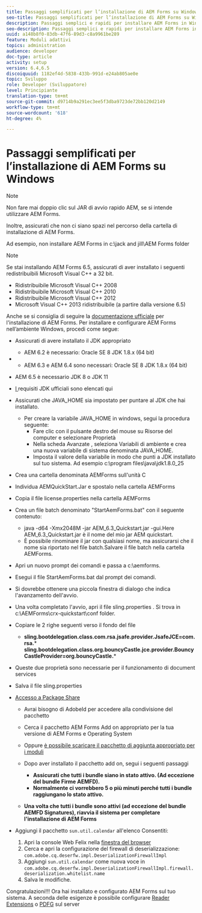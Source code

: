 ```yaml
---
title: Passaggi semplificati per l’installazione di AEM Forms su Windows
seo-title: Passaggi semplificati per l’installazione di AEM Forms su Windows
description: Passaggi semplici e rapidi per installare AEM Forms in Windows
seo-description: Passaggi semplici e rapidi per installare AEM Forms in Windows
uuid: a148b8f0-83db-47f6-89d3-c8a9961be289
feature: Moduli adattivi
topics: administration
audience: developer
doc-type: article
activity: setup
version: 6.4,6.5
discoiquuid: 1182ef4d-5838-433b-991d-e24ab805ae0e
topic: Sviluppo
role: Developer (Sviluppatore)
level: Principiante
translation-type: tm+mt
source-git-commit: d9714b9a291ec3ee5f3dba9723de72bb120d2149
workflow-type: tm+mt
source-wordcount: '618'
ht-degree: 4%

---
```



# Passaggi semplificati per l’installazione di AEM Forms su Windows

>[!NOTE]
>
>Non fare mai doppio clic sul JAR di avvio rapido AEM, se si intende utilizzare AEM Forms.
>
>Inoltre, assicurati che non ci siano spazi nel percorso della cartella di installazione di AEM Forms.
>
>Ad esempio, non installare AEM Forms in c:\jack and jill\AEM Forms folder

>[!NOTE]
>
>Se stai installando AEM Forms 6.5, assicurati di aver installato i seguenti redistribuibili Microsoft Visual C++ a 32 bit.
>
>* Ridistribuibile Microsoft Visual C++ 2008
>* Ridistribuibile Microsoft Visual C++ 2010
>* Ridistribuibile Microsoft Visual C++ 2012
>* Microsoft Visual C++ 2013 ridistribuibile (a partire dalla versione 6.5)


Anche se si consiglia di seguire la [documentazione ufficiale](https://helpx.adobe.com/it/experience-manager/6-3/forms/using/installing-configuring-aem-forms-osgi.html) per l&#39;installazione di AEM Forms. Per installare e configurare AEM Forms nell’ambiente Windows, procedi come segue:

* Assicurati di avere installato il JDK appropriato
   * AEM 6.2 è necessario: Oracle SE 8 JDK 1.8.x (64 bit)
* 
   * AEM 6.3 e AEM 6.4 sono necessari: Oracle SE 8 JDK 1.8.x (64 bit)
* AEM 6.5 è necessario JDK 8 o JDK 11
* [I ](https://helpx.adobe.com/experience-manager/6-3/sites/deploying/using/technical-requirements.html) requisiti JDK ufficiali sono elencati qui
* Assicurati che JAVA_HOME sia impostato per puntare al JDK che hai installato.
   * Per creare la variabile JAVA_HOME in windows, segui la procedura seguente:
      * Fare clic con il pulsante destro del mouse su Risorse del computer e selezionare Proprietà
      * Nella scheda Avanzate , seleziona Variabili di ambiente e crea una nuova variabile di sistema denominata JAVA_HOME.
      * Imposta il valore della variabile in modo che punti a JDK installato sul tuo sistema. Ad esempio c:\program files\java\jdk1.8.0_25

* Crea una cartella denominata AEMForms sull&#39;unità C
* Individua AEMQuickStart.Jar e spostalo nella cartella AEMForms
* Copia il file license.properties nella cartella AEMForms
* Crea un file batch denominato &quot;StartAemForms.bat&quot; con il seguente contenuto:
   * java -d64 -Xmx2048M -jar AEM_6.3_Quickstart.jar -gui.Here AEM_6.3_Quickstart.jar è il nome del mio jar AEM quickstart.
   * È possibile rinominare il jar con qualsiasi nome, ma assicurarsi che il nome sia riportato nel file batch.Salvare il file batch nella cartella AEMForms.

* Apri un nuovo prompt dei comandi e passa a c:\aemforms.

* Esegui il file StartAemForms.bat dal prompt dei comandi.

* Si dovrebbe ottenere una piccola finestra di dialogo che indica l&#39;avanzamento dell&#39;avvio.

* Una volta completato l&#39;avvio, apri il file sling.properties . Si trova in c:\AEMForms\crx-quickstart\conf folder.

* Copiare le 2 righe seguenti verso il fondo del file
   * **sling.bootdelegation.class.com.rsa.jsafe.provider.JsafeJCE=com.rsa.*** **sling.bootdelegation.class.org.bouncyCastle.jce.provider.BouncyCastleProvider=org.bouncyCastle.***
* Queste due proprietà sono necessarie per il funzionamento di document services
* Salva il file sling.properties

* [Accesso a Package Share](http://localhost:4502/crx/packageshare/login.html)

   * Avrai bisogno di AdobeId per accedere alla condivisione del pacchetto
   * Cerca il pacchetto AEM Forms Add on appropriato per la tua versione di AEM Forms e Operating System
   * Oppure [è possibile scaricare il pacchetto di aggiunta appropriato per i moduli](https://helpx.adobe.com/it/aem-forms/kb/aem-forms-releases.html)
   * Dopo aver installato il pacchetto add on, segui i seguenti passaggi

      * **Assicurati che tutti i bundle siano in stato attivo. (Ad eccezione del bundle Firme AEMFD).**
      * **Normalmente ci vorrebbero 5 o più minuti perché tutti i bundle raggiungano lo stato attivo.**
   * **Una volta che tutti i bundle sono attivi (ad eccezione del bundle AEMFD Signatures), riavvia il sistema per completare l&#39;installazione di AEM Forms**


* Aggiungi il pacchetto `sun.util.calendar` all&#39;elenco Consentiti:

   1. Apri la console Web Felix nella [finestra del browser](http://localhost:4502/system/console/configMgr)
   2. Cerca e apri la configurazione del firewall di deserializzazione: `com.adobe.cq.deserfw.impl.DeserializationFirewallImpl`
   3. Aggiungi `sun.util.calendar` come nuova voce in `com.adobe.cq.deserfw.impl.DeserializationFirewallImpl.firewall.deserialization.whitelist.name`
   4. Salva le modifiche.

Congratulazioni!!! Ora hai installato e configurato AEM Forms sul tuo sistema.
A seconda delle esigenze è possibile configurare [Reader Extensions](https://helpx.adobe.com/experience-manager/6-3/forms/using/configuring-document-services.html) o [ PDFG](https://helpx.adobe.com/experience-manager/6-3/forms/using/install-configure-pdf-generator.html) sul server
